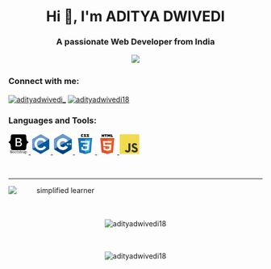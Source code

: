 <h1 align="center">Hi 👋, I'm ADITYA DWIVEDI</h1>
<h3 align="center">A passionate Web Developer from India</h3>

<p align="center"> <img src="https://user-images.githubusercontent.com/69011963…37184767-79a13ec7-1bb3-4341-a6da-3a149c9c159a.gif"> </p>

<h3 align="left">Connect with me:</h3>
<p align="left">
<a href="https://twitter.com/adityadwivedi_" target="blank"><img align="center" src="https://raw.githubusercontent.com/rahuldkjain/github-profile-readme-generator/master/src/images/icons/Social/twitter.svg" alt="adityadwivedi_" height="30" width="40" /></a>
<a href="https://linkedin.com/in/adityadwivedi18" target="blank"><img align="center" src="https://raw.githubusercontent.com/rahuldkjain/github-profile-readme-generator/master/src/images/icons/Social/linked-in-alt.svg" alt="adityadwivedi18" height="30" width="40" /></a>
</p>

<h3 align="left">Languages and Tools:</h3>
<p align="left"> <a href="https://getbootstrap.com" target="_blank" rel="noreferrer"> <img src="https://raw.githubusercontent.com/devicons/devicon/master/icons/bootstrap/bootstrap-plain-wordmark.svg" alt="bootstrap" width="40" height="40"/> </a> <a href="https://www.cprogramming.com/" target="_blank" rel="noreferrer"> <img src="https://raw.githubusercontent.com/devicons/devicon/master/icons/c/c-original.svg" alt="c" width="40" height="40"/> </a> <a href="https://www.w3schools.com/cpp/" target="_blank" rel="noreferrer"> <img src="https://raw.githubusercontent.com/devicons/devicon/master/icons/cplusplus/cplusplus-original.svg" alt="cplusplus" width="40" height="40"/> </a> <a href="https://www.w3schools.com/css/" target="_blank" rel="noreferrer"> <img src="https://raw.githubusercontent.com/devicons/devicon/master/icons/css3/css3-original-wordmark.svg" alt="css3" width="40" height="40"/> </a> <a href="https://www.w3.org/html/" target="_blank" rel="noreferrer"> <img src="https://raw.githubusercontent.com/devicons/devicon/master/icons/html5/html5-original-wordmark.svg" alt="html5" width="40" height="40"/> </a> <a href="https://developer.mozilla.org/en-US/docs/Web/JavaScript" target="_blank" rel="noreferrer"> <img src="https://raw.githubusercontent.com/devicons/devicon/master/icons/javascript/javascript-original.svg" alt="javascript" width="40" height="40"/> </a> </p><br>
<hr>
<p align="center">
<p align="center">
<a href="https://www.buymeacoffee.com/simplified"> <img align="left" src="https://cdn.buymeacoffee.com/buttons/v2/default-yellow.png" height="50" width="210" alt="simplified learner" /></a>
</p>
<br><br><br>

<p align="center"><img align="center" src="https://github-readme-stats.vercel.app/api/top-langs?username=adityadwivedi18&show_icons=true&locale=en&layout=compact" alt="adityadwivedi18" /></p><br>

<p align="center"><img align="center" src="https://github-readme-streak-stats.herokuapp.com/?user=adityadwivedi18&" alt="adityadwivedi18" /></p>
</p>
